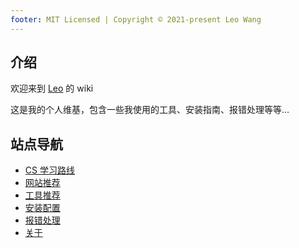 ```yaml
---
footer: MIT Licensed | Copyright © 2021-present Leo Wang
---
```


## 介绍

欢迎来到 [Leo](https://wangrunlin.com) 的 wiki

这是我的个人维基，包含一些我使用的工具、安装指南、报错处理等等...


## 站点导航

- [CS 学习路线](cs-study-way)
- [网站推荐](study-website)
- [工具推荐](tools)
- [安装配置](install-config)
- [报错处理](exception)
- [关于](about)
